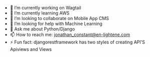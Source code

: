 - 🔭 I’m currently working on Wagtail
- 🌱 I’m currently learning AWS
- 👯 I’m looking to collaborate on Mobile App CMS 
- 🤔 I’m looking for help with Machine Learning
- 💬 Ask me about Python/Django
- 📫 How to reach me: jonathan_constant@en-lightene.com 
- ⚡ Fun fact: djangorestframework has two styles of creating API'S Apiviews and Views
